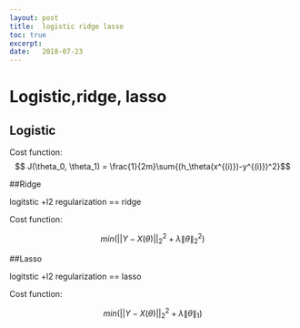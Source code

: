 ```yaml
---
layout: post
title:  logistic ridge lasso
toc: true 
excerpt: 
date:   2018-07-23
---
```

# Logistic,ridge, lasso



## Logistic

Cost function:
$$ J(\theta_0, \theta_1) = \frac{1}{2m}\sum{(h_\theta(x^{(i)})-y^{(i)})^2}$$



##Ridge

logitstic +l2 regularization == ridge

Cost function:

$$ min(\left |\left | Y-X(\theta)  \right |  \right |_{2}^2 + \lambda \left \| \theta \right \|_{2}^2) $$



##Lasso

logitstic +l2 regularization == lasso

Cost function:

$$  min(\left |\left | Y-X(\theta)  \right |  \right |_{2}^2 + \lambda \left \| \theta\right \|_{1})  $$